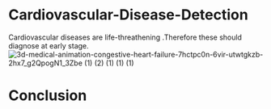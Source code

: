 # Cardiovascular-Disease-Detection
Cardiovascular diseases are life-threathening .Therefore these should diagnose at early stage.
![3d-medical-animation-congestive-heart-failure-7hctpc0n-6vir-utwtgkzb-2hx7_g2QpogN1_3Zbe (1) (2) (1) (1) (1)](https://user-images.githubusercontent.com/68476475/114936169-af953000-9e59-11eb-83c9-72b18c0b6e83.gif)

# Conclusion





